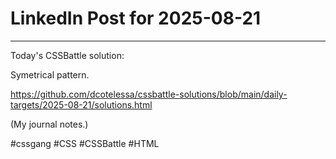 # LinkedIn Post for 2025-08-21

---

Today's CSSBattle solution:

Symetrical pattern.

https://github.com/dcotelessa/cssbattle-solutions/blob/main/daily-targets/2025-08-21/solutions.html

(My journal notes.)

#cssgang #CSS #CSSBattle #HTML
